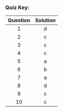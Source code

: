 ### Quiz Key:
| Question | Solution | 
| :-: | :-:  | 
| 1 | d |
| 2 | c |
| 3 | c |
| 4 | c |
| 5 | a |
| 6 | b |
| 7 | a |
| 8 | d |
| 9 | c |
| 10 | c |
